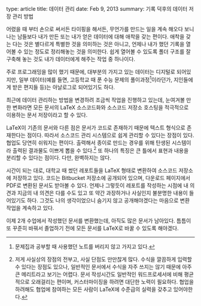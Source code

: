 type: article
title: 데이터 관리
date: Feb 9, 2013
summary: 기록 덕후의 데이터 저장 관리 방법

어렸을 때 부터 손으로 써서든 타이핑을 해서든, 무언가를 만드는 일을 계속 해오다 보니 나는 남들보다 내가 만든 또는 내가 얻은 데이터에 대해 애착을 갖는 편이다. 애착을 갖는 다는 것은 별다르게 특별한 것을 의미하는 것은 아니고, 언제나 내가 했던 기록을 열어볼 수 있는 정도로 정리해놓는 것을 의미한다. 쉽게 열어볼 수 있도록 폴더 구조를 잘 구축해 놓는 것도 내가 데이터에게 해주는 작업 중 하나이다.

주로 프로그래밍을 많이 했기 때문에, 대부분의 가지고 있는 데이터는 디지털로 되어있지만, 일부 데이터(예를 들면, 고등학교 때 푼 수능 문제의 풀이과정[^1]이라던가, 지인들에게 받은 편지들 등)는 아날로그로 되어있기도 하다.

최근에 데이터 관리하는 방법을 변경하려 조금씩 작업을 진행하고 있는데, 눈여겨볼 만한 변화라면 모든 문서의 LaTeX 소스코드화와 소스코드 저장소 호스팅을 적극적으로 이용하는 문서 저장이라고 할 수 있다.

LaTeX이 기존의 문서와 다른 점은 문서가 코드로 존재하기 때문에 텍스트 형식으로 존재한다는 점이다. 따라서 소스코드 관리 시스템으로 쉽게 관리할 수 있다는 장점이 있다. 협업도 당연히 쉬워지는 편이다. 출력해서 종이로 만드는 경우를 위해 탄생된 시스템이라 출력된 결과물도 이쁘게 뽑을 수 있다.[^2] 또 하나의 특징은 큰 틀에서 표현과 내용을 분리할 수 있다는 점이다. 다만, 완벽하지는 않다.

시간이 되는 대로, 대학교 때 썼던 레포트들을 LaTeX 형태로 변환하여 소스코드 저장소에 저장하고 있다. 코드는 Bitbucket 저장소에 공개되어 있으며, 다운로드 페이지에서 PDF로 변환된 문서도 받아볼 수 있다. 언제나 그렇듯이 레포트를 작성하는 시점에 내 의견과 지금의 내 의견은 다를 수도 있고 또 약간 과장하거나 사실인지 불분명한 내용이 들어있기도 하다. 그것도 나의 생각이었으니 숨기지 않고 공개해야겠다는 마음으로 변환 작업을 계속하고 있다.

이제 2개 수업에서 작성했던 문서를 변환했는데, 아직도 많은 문서가 남아있다. 틈틈이 또 꾸준히 바꿔서 졸업하기 전에 모든 문서를 LaTeX로 바꿀 수 있도록 해야겠다.

[^1]: 문제집과 공부할 때 사용했던 노트를 버리지 않고 가지고 있다.

[^2]: 저게 사실상의 장점의 전부고, 사실 단점도 만만찮게 많다. 수식을 깔끔하게 입력할 수 있다는 장점도 있으나, 일반적인 문서에서 수식을 자주 쓰지는 않기 때문에 아주 큰 메리트라고 보기는 어렵다. 문서 작성시간도 일반적인 워드프로세서에 비해 평균적으로 오래걸리는 편이며, 커스터마이징을 하려면 대단한 노력이 필요하다. 협업을 하려해도 협업에 참여하는 모든 사람이 LaTeX에 수준급의 실력을 갖추고 있어야한다.
